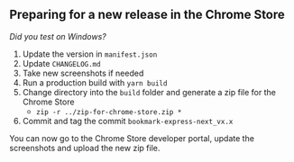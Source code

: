 ## Preparing for a new release in the Chrome Store

_Did you test on Windows?_

1. Update the version in `manifest.json`
1. Update `CHANGELOG.md`
1. Take new screenshots if needed
1. Run a production build with `yarn build`
1. Change directory into the `build` folder and generate a zip file for the Chrome Store
   * `zip -r ../zip-for-chrome-store.zip *`
1. Commit and tag the commit `bookmark-express-next_vx.x`

You can now go to the Chrome Store developer portal, update the screenshots and upload the new zip file.
